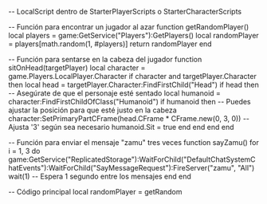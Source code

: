 -- LocalScript dentro de StarterPlayerScripts o StarterCharacterScripts

-- Función para encontrar un jugador al azar
function getRandomPlayer()
    local players = game:GetService("Players"):GetPlayers()
    local randomPlayer = players[math.random(1, #players)]
    return randomPlayer
end

-- Función para sentarse en la cabeza del jugador
function sitOnHead(targetPlayer)
    local character = game.Players.LocalPlayer.Character
    if character and targetPlayer.Character then
        local head = targetPlayer.Character:FindFirstChild("Head")
        if head then
            -- Asegúrate de que el personaje esté sentado
            local humanoid = character:FindFirstChildOfClass("Humanoid")
            if humanoid then
                -- Puedes ajustar la posición para que esté justo en la cabeza
                character:SetPrimaryPartCFrame(head.CFrame * CFrame.new(0, 3, 0)) -- Ajusta '3' según sea necesario
                humanoid.Sit = true
            end
        end
    end
end

-- Función para enviar el mensaje "zamu" tres veces
function sayZamu()
    for i = 1, 3 do
        game:GetService("ReplicatedStorage"):WaitForChild("DefaultChatSystemChatEvents"):WaitForChild("SayMessageRequest"):FireServer("zamu", "All")
        wait(1) -- Espera 1 segundo entre los mensajes
    end
end

-- Código principal
local randomPlayer = getRandom

